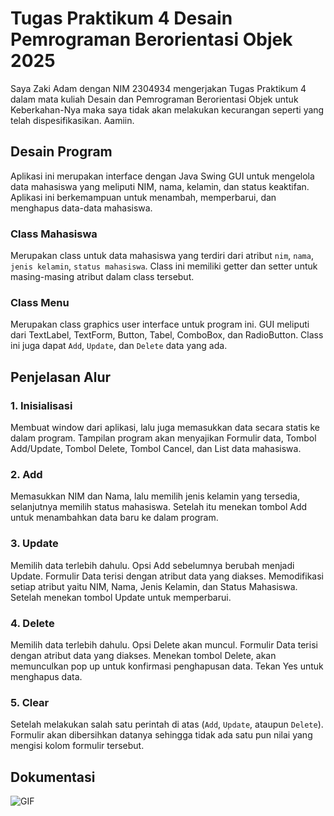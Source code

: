 # Tugas Praktikum 4 Desain Pemrograman Berorientasi Objek 2025
Saya Zaki Adam dengan NIM 2304934 mengerjakan Tugas Praktikum 4 dalam mata kuliah Desain dan Pemrograman Berorientasi Objek untuk Keberkahan-Nya maka saya tidak akan melakukan kecurangan seperti yang telah dispesifikasikan. Aamiin.

## Desain Program
Aplikasi ini merupakan interface dengan Java Swing GUI untuk mengelola data mahasiswa yang meliputi NIM, nama, kelamin, dan status keaktifan. Aplikasi ini berkemampuan untuk menambah, memperbarui, dan menghapus data-data mahasiswa.

### Class Mahasiswa
Merupakan class untuk data mahasiswa yang terdiri dari atribut `nim`, `nama`, `jenis kelamin`, `status mahasiswa`. Class ini memiliki getter dan setter untuk masing-masing atribut dalam class tersebut.

### Class Menu
Merupakan class graphics user interface untuk program ini. GUI meliputi dari TextLabel, TextForm, Button, Tabel, ComboBox, dan RadioButton. Class ini juga dapat `Add`, `Update`, dan `Delete` data yang ada.

## Penjelasan Alur
### 1. Inisialisasi
Membuat window dari aplikasi, lalu juga memasukkan data secara statis ke dalam program. Tampilan program akan menyajikan Formulir data, Tombol Add/Update, Tombol Delete, Tombol Cancel, dan List data mahasiswa.

### 2. Add
Memasukkan NIM dan Nama, lalu memilih jenis kelamin yang tersedia, selanjutnya memilih status mahasiswa. Setelah itu menekan tombol Add untuk menambahkan data baru ke dalam program.

### 3. Update
Memilih data terlebih dahulu. Opsi Add sebelumnya berubah menjadi Update. Formulir Data terisi dengan atribut data yang diakses. Memodifikasi setiap atribut yaitu NIM, Nama, Jenis Kelamin, dan Status Mahasiswa. Setelah menekan tombol Update untuk memperbarui.

### 4. Delete
Memilih data terlebih dahulu. Opsi Delete akan muncul. Formulir Data terisi dengan atribut data yang diakses. Menekan tombol Delete, akan memunculkan pop up untuk konfirmasi penghapusan data. Tekan Yes untuk menghapus data.

### 5. Clear
Setelah melakukan salah satu perintah di atas (`Add`, `Update`, ataupun `Delete`). Formulir akan dibersihkan datanya sehingga tidak ada satu pun nilai yang mengisi kolom formulir tersebut.

## Dokumentasi
![GIF](screenrecord/dokumentasi.gif)
